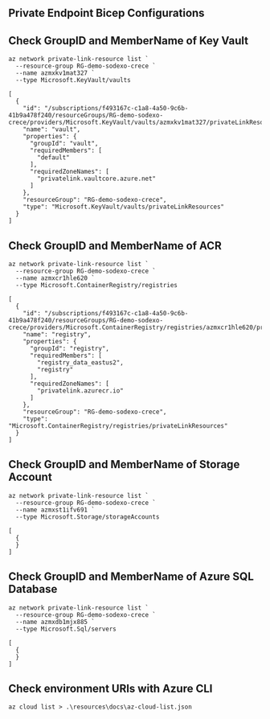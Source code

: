 Private Endpoint Bicep Configurations
-------------------------------------

## Check GroupID and MemberName of Key Vault

```
az network private-link-resource list `
  --resource-group RG-demo-sodexo-crece `
  --name azmxkv1mat327 `
  --type Microsoft.KeyVault/vaults
```

```
[
  {
    "id": "/subscriptions/f493167c-c1a8-4a50-9c6b-41b9a478f240/resourceGroups/RG-demo-sodexo-crece/providers/Microsoft.KeyVault/vaults/azmxkv1mat327/privateLinkResources/vault",
    "name": "vault",
    "properties": {
      "groupId": "vault",
      "requiredMembers": [
        "default"
      ],
      "requiredZoneNames": [
        "privatelink.vaultcore.azure.net"
      ]
    },
    "resourceGroup": "RG-demo-sodexo-crece",
    "type": "Microsoft.KeyVault/vaults/privateLinkResources"
  }
]
```

## Check GroupID and MemberName of ACR

```
az network private-link-resource list `
  --resource-group RG-demo-sodexo-crece `
  --name azmxcr1hle620 `
  --type Microsoft.ContainerRegistry/registries
```

```
[
  {
    "id": "/subscriptions/f493167c-c1a8-4a50-9c6b-41b9a478f240/resourceGroups/RG-demo-sodexo-crece/providers/Microsoft.ContainerRegistry/registries/azmxcr1hle620/privateLinkResources/registry",
    "name": "registry",
    "properties": {
      "groupId": "registry",
      "requiredMembers": [
        "registry_data_eastus2",
        "registry"
      ],
      "requiredZoneNames": [
        "privatelink.azurecr.io"
      ]
    },
    "resourceGroup": "RG-demo-sodexo-crece",
    "type": "Microsoft.ContainerRegistry/registries/privateLinkResources"
  }
]
```

## Check GroupID and MemberName of Storage Account

```
az network private-link-resource list `
  --resource-group RG-demo-sodexo-crece `
  --name azmxst1ifv691 `
  --type Microsoft.Storage/storageAccounts
```

```
[
  {
  }
]
```

## Check GroupID and MemberName of Azure SQL Database

```
az network private-link-resource list `
  --resource-group RG-demo-sodexo-crece `
  --name azmxdb1mjx885 `
  --type Microsoft.Sql/servers
```

```
[
  {
  }
]
```

## Check environment URIs with Azure CLI

```
az cloud list > .\resources\docs\az-cloud-list.json
```
